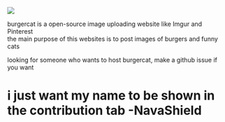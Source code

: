 <img src="https://cdn.discordapp.com/attachments/563966858462625822/1035872275083313243/unknown.png"> <br>

burgercat is a open-source image uploading website like Imgur and Pinterest<br>
the main purpose of this websites is to post images of burgers and funny cats

looking for someone who wants to host burgercat, make a github issue if you want

# i just want my name to be shown in the contribution tab -NavaShield #
